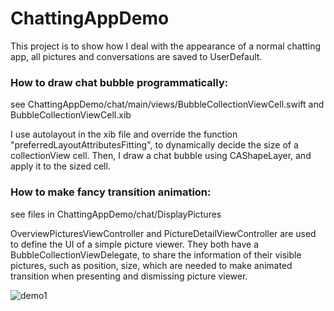 # ChattingAppDemo
This project is to show how I deal with the appearance of a normal chatting app, 
all pictures and conversations are saved to UserDefault.

### How to draw chat bubble programmatically:
see ⁨ChattingAppDemo⁩/⁨chat⁩/⁨main⁩/⁨views⁩/BubbleCollectionViewCell.swift and BubbleCollectionViewCell.xib

I use autolayout in the xib file and override the function "preferredLayoutAttributesFitting",
to dynamically decide the size of a collectionView cell.
Then, I draw a chat bubble using CAShapeLayer, and apply it to the sized cell.

### How to make fancy transition animation:
see files in ⁨ChattingAppDemo⁩/⁨chat⁩/DisplayPictures

OverviewPicturesViewController and PictureDetailViewController are used to define the UI of a simple picture viewer.
They both have a BubbleCollectionViewDelegate, to share the information of their visible pictures, such as position, size,
which are needed to make animated transition when presenting and dismissing picture viewer.

![demo1](https://github.com/vanessashe/ChattingAppDemo/tree/master/MyImages/demmo1.gif)

